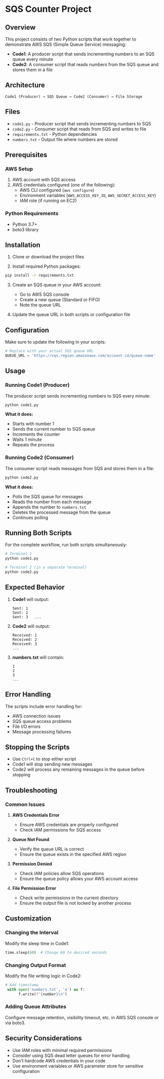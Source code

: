 # SQS Counter Project

## Overview

This project consists of two Python scripts that work together to demonstrate AWS SQS (Simple Queue Service) messaging:

- **Code1**: A producer script that sends incrementing numbers to an SQS queue every minute
- **Code2**: A consumer script that reads numbers from the SQS queue and stores them in a file

## Architecture

```
Code1 (Producer) → SQS Queue → Code2 (Consumer) → File Storage
```

## Files

- `code1.py` - Producer script that sends incrementing numbers to SQS
- `code2.py` - Consumer script that reads from SQS and writes to file
- `requirements.txt` - Python dependencies
- `numbers.txt` - Output file where numbers are stored

## Prerequisites

### AWS Setup
1. AWS account with SQS access
2. AWS credentials configured (one of the following):
   - AWS CLI configured (`aws configure`)
   - Environment variables (`AWS_ACCESS_KEY_ID`, `AWS_SECRET_ACCESS_KEY`)
   - IAM role (if running on EC2)

### Python Requirements
- Python 3.7+
- boto3 library

## Installation

1. Clone or download the project files

2. Install required Python packages:
```bash
pip install -r requirements.txt
```

3. Create an SQS queue in your AWS account:
   - Go to AWS SQS console
   - Create a new queue (Standard or FIFO)
   - Note the queue URL

4. Update the queue URL in both scripts or configuration file

## Configuration

Make sure to update the following in your scripts:

```python
# Replace with your actual SQS queue URL
QUEUE_URL = 'https://sqs.region.amazonaws.com/account-id/queue-name'
```

## Usage

### Running Code1 (Producer)

The producer script sends incrementing numbers to SQS every minute:

```bash
python code1.py
```

**What it does:**
- Starts with number 1
- Sends the current number to SQS queue
- Increments the counter
- Waits 1 minute
- Repeats the process

### Running Code2 (Consumer)

The consumer script reads messages from SQS and stores them in a file:

```bash
python code2.py
```

**What it does:**
- Polls the SQS queue for messages
- Reads the number from each message
- Appends the number to `numbers.txt`
- Deletes the processed message from the queue
- Continues polling

## Running Both Scripts

For the complete workflow, run both scripts simultaneously:

```bash
# Terminal 1
python code1.py

# Terminal 2 (in a separate terminal)
python code2.py
```

## Expected Behavior

1. **Code1** will output:
   ```
   Sent: 1
   Sent: 2
   Sent: 3   ...
   ```

2. **Code2** will output:
   ```
   Received: 1
   Received: 2
   Received: 3
   ...
   ```

3. **numbers.txt** will contain:
   ```
   1
   2
   3
   ...
   ```

## Error Handling

The scripts include error handling for:
- AWS connection issues
- SQS queue access problems
- File I/O errors
- Message processing failures

## Stopping the Scripts

- Use `Ctrl+C` to stop either script
- Code1 will stop sending new messages
- Code2 will process any remaining messages in the queue before stopping

## Troubleshooting

### Common Issues

1. **AWS Credentials Error**
   - Ensure AWS credentials are properly configured
   - Check IAM permissions for SQS access

2. **Queue Not Found**
   - Verify the queue URL is correct
   - Ensure the queue exists in the specified AWS region

3. **Permission Denied**
   - Check IAM policies allow SQS operations
   - Ensure the queue policy allows your AWS account access

4. **File Permission Error**
   - Check write permissions in the current directory
   - Ensure the output file is not locked by another process


## Customization

### Changing the Interval
Modify the sleep time in Code1:
```python
time.sleep(60)  # Change 60 to desired seconds
```

### Changing Output Format
Modify the file writing logic in Code2:
```python
# Add timestamp
 with open('numbers.txt', 'a') as f:
      f.write(f"{number}\n")
```

### Adding Queue Attributes
Configure message retention, visibility timeout, etc. in AWS SQS console or via boto3.

## Security Considerations

- Use IAM roles with minimal required permissions
- Consider using SQS dead letter queues for error handling
- Don't hardcode AWS credentials in your code
- Use environment variables or AWS parameter store for sensitive configuration